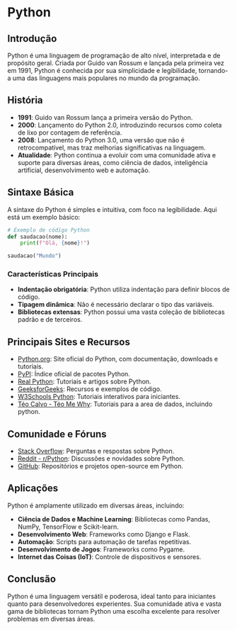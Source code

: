 # Python

## Introdução

Python é uma linguagem de programação de alto nível, interpretada e de propósito geral. Criada por Guido van Rossum e lançada pela primeira vez em 1991, Python é conhecida por sua simplicidade e legibilidade, tornando-a uma das linguagens mais populares no mundo da programação.

## História

- **1991**: Guido van Rossum lança a primeira versão do Python.
- **2000**: Lançamento do Python 2.0, introduzindo recursos como coleta de lixo por contagem de referência.
- **2008**: Lançamento do Python 3.0, uma versão que não é retrocompatível, mas traz melhorias significativas na linguagem.
- **Atualidade**: Python continua a evoluir com uma comunidade ativa e suporte para diversas áreas, como ciência de dados, inteligência artificial, desenvolvimento web e automação.

## Sintaxe Básica

A sintaxe do Python é simples e intuitiva, com foco na legibilidade. Aqui está um exemplo básico:

```python
# Exemplo de código Python
def saudacao(nome):
    print(f"Olá, {nome}!")

saudacao("Mundo")
```

### Características Principais

- **Indentação obrigatória**: Python utiliza indentação para definir blocos de código.
- **Tipagem dinâmica**: Não é necessário declarar o tipo das variáveis.
- **Bibliotecas extensas**: Python possui uma vasta coleção de bibliotecas padrão e de terceiros.

## Principais Sites e Recursos

- [Python.org](https://www.python.org): Site oficial do Python, com documentação, downloads e tutoriais.
- [PyPI](https://pypi.org): Índice oficial de pacotes Python.
- [Real Python](https://realpython.com): Tutoriais e artigos sobre Python.
- [GeeksforGeeks](https://www.geeksforgeeks.org/python-programming-language/): Recursos e exemplos de código.
- [W3Schools Python](https://www.w3schools.com/python/): Tutoriais interativos para iniciantes.
- [Téo Calvo - Téo Me Why](https://github.com/TeoMeWhy/python-2025): Tutoriais para a area de dados, incluindo python.
  
## Comunidade e Fóruns

- [Stack Overflow](https://stackoverflow.com/questions/tagged/python): Perguntas e respostas sobre Python.
- [Reddit - r/Python](https://www.reddit.com/r/Python/): Discussões e novidades sobre Python.
- [GitHub](https://github.com/topics/python): Repositórios e projetos open-source em Python.

## Aplicações

Python é amplamente utilizado em diversas áreas, incluindo:

- **Ciência de Dados e Machine Learning**: Bibliotecas como Pandas, NumPy, TensorFlow e Scikit-learn.
- **Desenvolvimento Web**: Frameworks como Django e Flask.
- **Automação**: Scripts para automação de tarefas repetitivas.
- **Desenvolvimento de Jogos**: Frameworks como Pygame.
- **Internet das Coisas (IoT)**: Controle de dispositivos e sensores.

## Conclusão

Python é uma linguagem versátil e poderosa, ideal tanto para iniciantes quanto para desenvolvedores experientes. Sua comunidade ativa e vasta gama de bibliotecas tornam Python uma escolha excelente para resolver problemas em diversas áreas.
